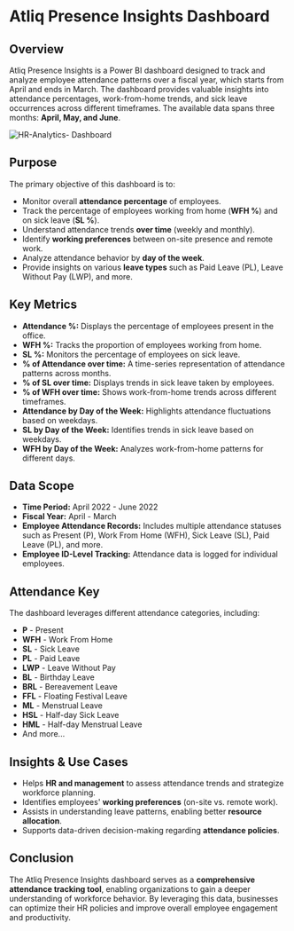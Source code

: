 # Atliq Presence Insights Dashboard

## Overview
Atliq Presence Insights is a Power BI dashboard designed to track and analyze employee attendance patterns over a fiscal year, which starts from April and ends in March. The dashboard provides valuable insights into attendance percentages, work-from-home trends, and sick leave occurrences across different timeframes. The available data spans three months: **April, May, and June**.

![HR-Analytics- Dashboard](./image.png)

## Purpose
The primary objective of this dashboard is to:
- Monitor overall **attendance percentage** of employees.
- Track the percentage of employees working from home (**WFH %**) and on sick leave (**SL %**).
- Understand attendance trends **over time** (weekly and monthly).
- Identify **working preferences** between on-site presence and remote work.
- Analyze attendance behavior by **day of the week**.
- Provide insights on various **leave types** such as Paid Leave (PL), Leave Without Pay (LWP), and more.

## Key Metrics
- **Attendance %:** Displays the percentage of employees present in the office.
- **WFH %:** Tracks the proportion of employees working from home.
- **SL %:** Monitors the percentage of employees on sick leave.
- **% of Attendance over time:** A time-series representation of attendance patterns across months.
- **% of SL over time:** Displays trends in sick leave taken by employees.
- **% of WFH over time:** Shows work-from-home trends across different timeframes.
- **Attendance by Day of the Week:** Highlights attendance fluctuations based on weekdays.
- **SL by Day of the Week:** Identifies trends in sick leave based on weekdays.
- **WFH by Day of the Week:** Analyzes work-from-home patterns for different days.

## Data Scope
- **Time Period:** April 2022 - June 2022
- **Fiscal Year:** April - March
- **Employee Attendance Records:** Includes multiple attendance statuses such as Present (P), Work From Home (WFH), Sick Leave (SL), Paid Leave (PL), and more.
- **Employee ID-Level Tracking:** Attendance data is logged for individual employees.

## Attendance Key
The dashboard leverages different attendance categories, including:
- **P** - Present
- **WFH** - Work From Home
- **SL** - Sick Leave
- **PL** - Paid Leave
- **LWP** - Leave Without Pay
- **BL** - Birthday Leave
- **BRL** - Bereavement Leave
- **FFL** - Floating Festival Leave
- **ML** - Menstrual Leave
- **HSL** - Half-day Sick Leave
- **HML** - Half-day Menstrual Leave
- And more...

## Insights & Use Cases
- Helps **HR and management** to assess attendance trends and strategize workforce planning.
- Identifies employees' **working preferences** (on-site vs. remote work).
- Assists in understanding leave patterns, enabling better **resource allocation**.
- Supports data-driven decision-making regarding **attendance policies**.

## Conclusion
The Atliq Presence Insights dashboard serves as a **comprehensive attendance tracking tool**, enabling organizations to gain a deeper understanding of workforce behavior. By leveraging this data, businesses can optimize their HR policies and improve overall employee engagement and productivity.

